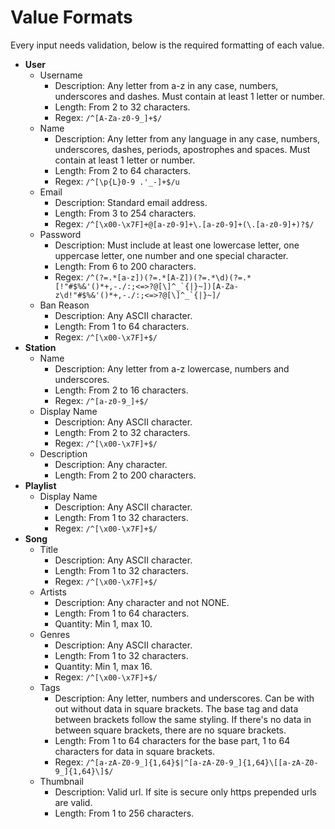# Value Formats

Every input needs validation, below is the required formatting of each value.

- **User**
  - Username
    - Description: Any letter from a-z in any case, numbers, underscores and dashes. Must contain at least 1 letter or number.
    - Length: From 2 to 32 characters.
    - Regex: ```/^[A-Za-z0-9_]+$/```
  - Name
    - Description: Any letter from any language in any case, numbers, underscores, dashes, periods, apostrophes and spaces. Must contain at least 1 letter or number.
    - Length: From 2 to 64 characters.
    - Regex: ```/^[\p{L}0-9 .'_-]+$/u```
  - Email
    - Description: Standard email address.
    - Length: From 3 to 254 characters.
    - Regex: ```/^[\x00-\x7F]+@[a-z0-9]+\.[a-z0-9]+(\.[a-z0-9]+)?$/```
  - Password
    - Description: Must include at least one lowercase letter, one uppercase letter, one number and one special character.
    - Length: From 6 to 200 characters.
    - Regex: ```/^(?=.*[a-z])(?=.*[A-Z])(?=.*\d)(?=.*[!"#$%&'()*+,-./:;<=>?@[\]^_`{|}~])[A-Za-z\d!"#$%&'()*+,-./:;<=>?@[\]^_`{|}~]/```
  - Ban Reason
    - Description: Any ASCII character.
    - Length: From 1 to 64 characters.
    - Regex: ```/^[\x00-\x7F]+$/```
- **Station**
  - Name
    - Description: Any letter from a-z lowercase, numbers and underscores.
    - Length: From 2 to 16 characters.
    - Regex: ```/^[a-z0-9_]+$/```
  - Display Name
    - Description: Any ASCII character.
    - Length: From 2 to 32 characters.
    - Regex: ```/^[\x00-\x7F]+$/```
  - Description
    - Description: Any character.
    - Length: From 2 to 200 characters.
- **Playlist**
  - Display Name
    - Description: Any ASCII character.
    - Length: From 1 to 32 characters.
    - Regex: ```/^[\x00-\x7F]+$/```
- **Song**
  - Title
    - Description: Any ASCII character.
    - Length: From 1 to 32 characters.
    - Regex: ```/^[\x00-\x7F]+$/```
  - Artists
    - Description: Any character and not NONE.
    - Length: From 1 to 64 characters.
    - Quantity: Min 1, max 10.
  - Genres
    - Description: Any ASCII character.
    - Length: From 1 to 32 characters.
    - Quantity: Min 1, max 16.
    - Regex: ```/^[\x00-\x7F]+$/```
  - Tags
    - Description: Any letter, numbers and underscores. Can be with out without data in square brackets. The base tag and data between brackets follow the same styling. If there's no data in between square brackets, there are no square brackets.
    - Length: From 1 to 64 characters for the base part, 1 to 64 characters for data in square brackets.
    - Regex: ```/^[a-zA-Z0-9_]{1,64}$|^[a-zA-Z0-9_]{1,64}\[[a-zA-Z0-9_]{1,64}\]$/```
  - Thumbnail
    - Description: Valid url. If site is secure only https prepended urls are valid.
    - Length: From 1 to 256 characters.
